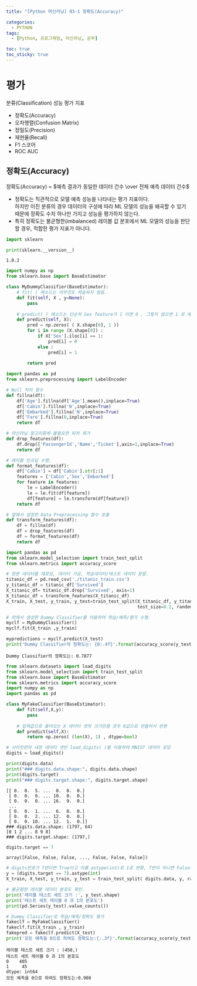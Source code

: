```yaml
---
title: "[Python 머신러닝] 03-1 정확도(Accuracy)"

categories: 
  - PYTHON
tags:
  - [Python, 프로그래밍, 머신러닝, 공부]

toc: true
toc_sticky: true
---
```


# 평가

분류(Classification) 성능 평가 지표
  - 정확도(Accuracy)
  - 오차행렬(Confusion Matrix)
  - 정밀도(Precision)
  - 재현율(Recall)
  - F1 스코어
  - ROC AUC

## 정확도(Accuracy)

정확도(Accuracy) = $예측 결과가 동일한 데이터 건수 \over 전체 예측 데이터 건수$

- 정확도는 직관적으로 모델 예측 성능을 나타내는 평가 지표이다. <br> 하지만 이진 분류의 경우 데이터의 구성에 따라 ML 모델의 성능을 왜곡할 수 있기 때문에 정확도 수치 하나만 가지고 성능을 평가하지 않는다.
- 특히 정확도는 불균형한(imbalanced) 레이블 값 분포에서 ML 모델의 성능을 판단할 경우, 적합한 평가 지표가 아니다.


```python
import sklearn

print(sklearn.__version__)
```

    1.0.2
    


```python
import numpy as np
from sklearn.base import BaseEstimator

class MyDummyClassifier(BaseEstimator):
    # fit( ) 메소드는 아무것도 학습하지 않음. 
    def fit(self, X , y=None):
        pass
    
    # predict( ) 메소드는 단순히 Sex feature가 1 이면 0 , 그렇지 않으면 1 로 예측함. 
    def predict(self, X):
        pred = np.zeros( ( X.shape[0], 1 ))
        for i in range (X.shape[0]) :
            if X['Sex'].iloc[i] == 1:
                pred[i] = 0
            else :
                pred[i] = 1
        
        return pred

```


```python
import pandas as pd
from sklearn.preprocessing import LabelEncoder

# Null 처리 함수
def fillna(df):
    df['Age'].fillna(df['Age'].mean(),inplace=True)
    df['Cabin'].fillna('N',inplace=True)
    df['Embarked'].fillna('N',inplace=True)
    df['Fare'].fillna(0,inplace=True)
    return df

# 머신러닝 알고리즘에 불필요한 피처 제거
def drop_features(df):
    df.drop(['PassengerId','Name','Ticket'],axis=1,inplace=True)
    return df

# 레이블 인코딩 수행. 
def format_features(df):
    df['Cabin'] = df['Cabin'].str[:1]
    features = ['Cabin','Sex','Embarked']
    for feature in features:
        le = LabelEncoder()
        le = le.fit(df[feature])
        df[feature] = le.transform(df[feature])
    return df

# 앞에서 설정한 Data Preprocessing 함수 호출
def transform_features(df):
    df = fillna(df)
    df = drop_features(df)
    df = format_features(df)
    return df
```


```python
import pandas as pd
from sklearn.model_selection import train_test_split
from sklearn.metrics import accuracy_score

# 원본 데이터를 재로딩, 데이터 가공, 학습데이터/테스트 데이터 분할. 
titanic_df = pd.read_csv('./titanic_train.csv')
y_titanic_df = titanic_df['Survived']
X_titanic_df= titanic_df.drop('Survived', axis=1)
X_titanic_df = transform_features(X_titanic_df)
X_train, X_test, y_train, y_test=train_test_split(X_titanic_df, y_titanic_df, \
                                                  test_size=0.2, random_state=0)

# 위에서 생성한 Dummy Classifier를 이용하여 학습/예측/평가 수행. 
myclf = MyDummyClassifier()
myclf.fit(X_train ,y_train)

mypredictions = myclf.predict(X_test)
print('Dummy Classifier의 정확도는: {0:.4f}'.format(accuracy_score(y_test , mypredictions)))
```

    Dummy Classifier의 정확도는: 0.7877
    


```python
from sklearn.datasets import load_digits
from sklearn.model_selection import train_test_split
from sklearn.base import BaseEstimator
from sklearn.metrics import accuracy_score
import numpy as np
import pandas as pd

class MyFakeClassifier(BaseEstimator):
    def fit(self,X,y):
        pass
    
    # 입력값으로 들어오는 X 데이터 셋의 크기만큼 모두 0값으로 만들어서 반환
    def predict(self,X):
        return np.zeros( (len(X), 1) , dtype=bool)

# 사이킷런의 내장 데이터 셋인 load_digits( )를 이용하여 MNIST 데이터 로딩
digits = load_digits()

print(digits.data)
print("### digits.data.shape:", digits.data.shape)
print(digits.target)
print("### digits.target.shape:", digits.target.shape)
```

    [[ 0.  0.  5. ...  0.  0.  0.]
     [ 0.  0.  0. ... 10.  0.  0.]
     [ 0.  0.  0. ... 16.  9.  0.]
     ...
     [ 0.  0.  1. ...  6.  0.  0.]
     [ 0.  0.  2. ... 12.  0.  0.]
     [ 0.  0. 10. ... 12.  1.  0.]]
    ### digits.data.shape: (1797, 64)
    [0 1 2 ... 8 9 8]
    ### digits.target.shape: (1797,)
    


```python
digits.target == 7
```




    array([False, False, False, ..., False, False, False])




```python
# digits번호가 7번이면 True이고 이를 astype(int)로 1로 변환, 7번이 아니면 False이고 0으로 변환. 
y = (digits.target == 7).astype(int)
X_train, X_test, y_train, y_test = train_test_split( digits.data, y, random_state=11)
```


```python
# 불균형한 레이블 데이터 분포도 확인. 
print('레이블 테스트 세트 크기 :', y_test.shape)
print('테스트 세트 레이블 0 과 1의 분포도')
print(pd.Series(y_test).value_counts())

# Dummy Classifier로 학습/예측/정확도 평가
fakeclf = MyFakeClassifier()
fakeclf.fit(X_train , y_train)
fakepred = fakeclf.predict(X_test)
print('모든 예측을 0으로 하여도 정확도는:{:.3f}'.format(accuracy_score(y_test , fakepred)))
```

    레이블 테스트 세트 크기 : (450,)
    테스트 세트 레이블 0 과 1의 분포도
    0    405
    1     45
    dtype: int64
    모든 예측을 0으로 하여도 정확도는:0.900